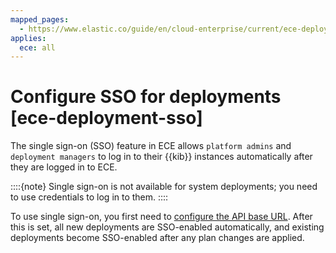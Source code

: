 ```yaml
---
mapped_pages:
  - https://www.elastic.co/guide/en/cloud-enterprise/current/ece-deployment-sso.html
applies:
  ece: all
---
```


# Configure SSO for deployments [ece-deployment-sso]

The single sign-on (SSO) feature in ECE allows `platform admins` and `deployment managers` to log in to their {{kib}} instances automatically after they are logged in to ECE.

::::{note} 
Single sign-on is not available for system deployments; you need to use credentials to log in to them.
::::


To use single sign-on, you first need to [configure the API base URL](/deploy-manage/deploy/cloud-enterprise/change-ece-api-url.md). After this is set, all new deployments are SSO-enabled automatically, and existing deployments become SSO-enabled after any plan changes are applied.


